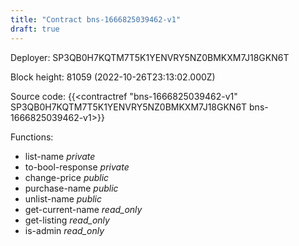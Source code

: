 ```yaml
---
title: "Contract bns-1666825039462-v1"
draft: true
---
```

Deployer: SP3QB0H7KQTM7T5K1YENVRY5NZ0BMKXM7J18GKN6T


 



Block height: 81059 (2022-10-26T23:13:02.000Z)

Source code: {{<contractref "bns-1666825039462-v1" SP3QB0H7KQTM7T5K1YENVRY5NZ0BMKXM7J18GKN6T bns-1666825039462-v1>}}

Functions:

* list-name _private_
* to-bool-response _private_
* change-price _public_
* purchase-name _public_
* unlist-name _public_
* get-current-name _read_only_
* get-listing _read_only_
* is-admin _read_only_
